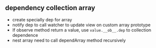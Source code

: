 ## dependency collection array
* create specially dep for array
* notify dep to call watcher to update view on custom array prototype
* If observe method return a value, use `value.__ob__.dep` to collection dependence
* nest array need to call dependArray method recursively   
